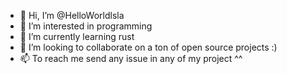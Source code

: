 - 👋 Hi, I’m @HelloWorldlsla
- 👀 I’m interested in programming
- 🌱 I’m currently learning rust
- 💞️ I’m looking to collaborate on a ton of open source projects :)
- 📫 To reach me send any issue in any of my project ^^
